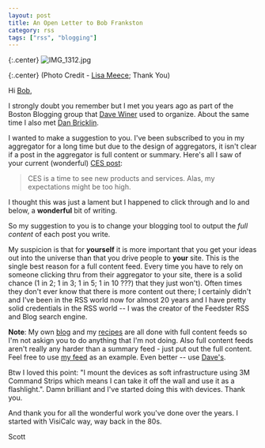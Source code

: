```yaml
---
layout: post
title: An Open Letter to Bob Frankston
category: rss
tags: ["rss", "blogging"]
---
```

{:.center}
![IMG_1312.jpg](/blog/assets/IMG_1312.jpg)

{:.center}
(Photo Credit - [Lisa Meece](https://www.lisameece.com/blog); Thank You)

Hi [Bob](https://en.wikipedia.org/wiki/Bob_Frankston), 

I strongly doubt you remember but I met you years ago as part of the Boston Blogging group that [Dave Winer](http://www.scripting.com/) used to organize.  About the same time I also met [Dan Bricklin](https://en.wikipedia.org/wiki/Dan_Bricklin).

I wanted to make a suggestion to you.  I've been subscribed to you in my aggregator for a long time but due to the design of aggregators, it isn't clear if a post in the aggregator is full content or summary.  Here's all I saw of your current (wonderful) [CES post](http://rmf.vc/IEEECE202001):

> CES is a time to see new products and services. Alas, my expectations might be too high.

I thought this was just a lament but I happened to click through and lo and below, a **wonderful** bit of writing. 

So my suggestion to you is to change your blogging tool to output the *full content* of each post you write.  

My suspicion is that for **yourself** it is more important that you get your ideas out into the universe than that you drive people to **your** site.  This is the single best reason for a full content feed.  Every time you have to rely on someone clicking thru from their aggregator to your site, there is a solid chance (1 in 2; 1 in 3; 1 in 5; 1 in 10 ???) that they just won't).  Often times they don't ever know that there is more content out there; I certainly didn't and I've been in the RSS world now for almost 20 years and I have pretty solid credentials in the RSS world -- I was the creator of the Feedster RSS and Blog search engine.

**Note**: My own [blog](https://fuzzyblog.io/blog/) and my [recipes](https://fuzzyblog.io/recipes/) are all done with full content feeds so I'm not askign you to do anything that I'm not doing.  Also full content feeds aren't really any harder than a summary feed - just put out the full content.  Feel free to use [my feed](https://fuzzyblog.io/blog/feed.xml) as an example.  Even better -- use [Dave's](http://scripting.com/rss.xml).

Btw I loved this point: "I mount the devices as soft infrastructure using 3M Command Strips which means I can take it off the wall and use it as a flashlight.".  Damn brilliant and I've started doing this with devices.  Thank you.

And thank you for all the wonderful work you've done over the years. I started with VisiCalc way, way back in the 80s.  

Scott
